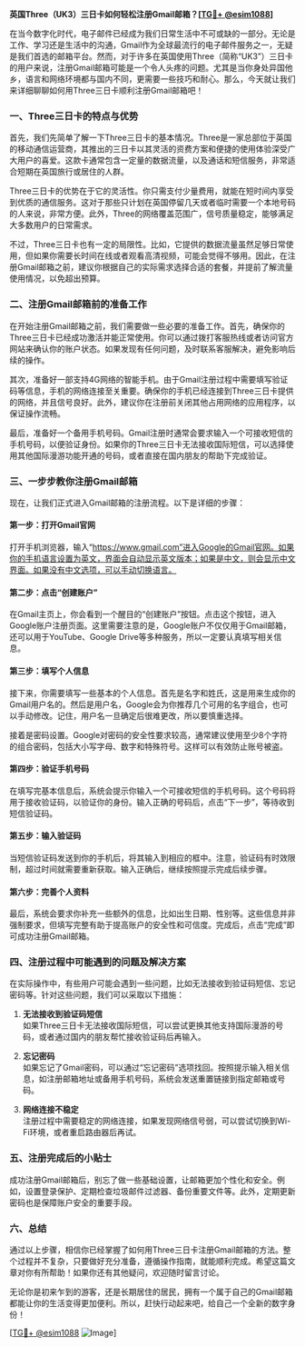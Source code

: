 **英国Three（UK3）三日卡如何轻松注册Gmail邮箱？[[TG💪+ @esim1088](https://t.me/s/esim1088)]**

在当今数字化时代，电子邮件已经成为我们日常生活中不可或缺的一部分。无论是工作、学习还是生活中的沟通，Gmail作为全球最流行的电子邮件服务之一，无疑是我们首选的邮箱平台。然而，对于许多在英国使用Three（简称“UK3”）三日卡的用户来说，注册Gmail邮箱可能是一个令人头疼的问题。尤其是当你身处异国他乡，语言和网络环境都与国内不同，更需要一些技巧和耐心。那么，今天就让我们来详细聊聊如何用Three三日卡顺利注册Gmail邮箱吧！

### 一、Three三日卡的特点与优势

首先，我们先简单了解一下Three三日卡的基本情况。Three是一家总部位于英国的移动通信运营商，其推出的三日卡以其灵活的资费方案和便捷的使用体验深受广大用户的喜爱。这款卡通常包含一定量的数据流量，以及通话和短信服务，非常适合短期在英国旅行或居住的人群。

Three三日卡的优势在于它的灵活性。你只需支付少量费用，就能在短时间内享受到优质的通信服务。这对于那些只计划在英国停留几天或者临时需要一个本地号码的人来说，非常方便。此外，Three的网络覆盖范围广，信号质量稳定，能够满足大多数用户的日常需求。

不过，Three三日卡也有一定的局限性。比如，它提供的数据流量虽然足够日常使用，但如果你需要长时间在线或者观看高清视频，可能会觉得不够用。因此，在注册Gmail邮箱之前，建议你根据自己的实际需求选择合适的套餐，并提前了解流量使用情况，以免超出预算。

### 二、注册Gmail邮箱前的准备工作

在开始注册Gmail邮箱之前，我们需要做一些必要的准备工作。首先，确保你的Three三日卡已经成功激活并能正常使用。你可以通过拨打客服热线或者访问官方网站来确认你的账户状态。如果发现有任何问题，及时联系客服解决，避免影响后续的操作。

其次，准备好一部支持4G网络的智能手机。由于Gmail注册过程中需要填写验证码等信息，手机的网络连接至关重要。确保你的手机已经连接到Three三日卡提供的网络，并且信号良好。此外，建议你在注册前关闭其他占用网络的应用程序，以保证操作流畅。

最后，准备好一个备用手机号码。Gmail注册时通常会要求输入一个可接收短信的手机号码，以便验证身份。如果你的Three三日卡无法接收国际短信，可以选择使用其他国际漫游功能开通的号码，或者直接在国内朋友的帮助下完成验证。

### 三、一步步教你注册Gmail邮箱

现在，让我们正式进入Gmail邮箱的注册流程。以下是详细的步骤：

#### 第一步：打开Gmail官网

打开手机浏览器，输入“https://www.gmail.com”进入Google的Gmail官网。如果你的手机语言设置为英文，界面会自动显示英文版本；如果是中文，则会显示中文界面。如果没有中文选项，可以手动切换语言。

#### 第二步：点击“创建账户”

在Gmail主页上，你会看到一个醒目的“创建账户”按钮。点击这个按钮，进入Google账户注册页面。这里需要注意的是，Google账户不仅仅用于Gmail邮箱，还可以用于YouTube、Google Drive等多种服务，所以一定要认真填写相关信息。

#### 第三步：填写个人信息

接下来，你需要填写一些基本的个人信息。首先是名字和姓氏，这是用来生成你的Gmail用户名的。然后是用户名，Google会为你推荐几个可用的名字组合，也可以手动修改。记住，用户名一旦确定后很难更改，所以要慎重选择。

接着是密码设置。Google对密码的安全性要求较高，通常建议使用至少8个字符的组合密码，包括大小写字母、数字和特殊符号。这样可以有效防止账号被盗。

#### 第四步：验证手机号码

在填写完基本信息后，系统会提示你输入一个可接收短信的手机号码。这个号码将用于接收验证码，以验证你的身份。输入正确的号码后，点击“下一步”，等待收到短信验证码。

#### 第五步：输入验证码

当短信验证码发送到你的手机后，将其输入到相应的框中。注意，验证码有时效限制，超过时间就需要重新获取。输入正确后，继续按照提示完成后续步骤。

#### 第六步：完善个人资料

最后，系统会要求你补充一些额外的信息，比如出生日期、性别等。这些信息并非强制要求，但填写完整有助于提高账户的安全性和可信度。完成后，点击“完成”即可成功注册Gmail邮箱。

### 四、注册过程中可能遇到的问题及解决方案

在实际操作中，有些用户可能会遇到一些问题，比如无法接收到验证码短信、忘记密码等。针对这些问题，我们可以采取以下措施：

1. **无法接收到验证码短信**  
   如果Three三日卡无法接收国际短信，可以尝试更换其他支持国际漫游的号码，或者通过国内的朋友帮忙接收验证码后再输入。

2. **忘记密码**  
   如果忘记了Gmail密码，可以通过“忘记密码”选项找回。按照提示输入相关信息，如注册邮箱地址或备用手机号码，系统会发送重置链接到指定邮箱或号码。

3. **网络连接不稳定**  
   注册过程中需要稳定的网络连接，如果发现网络信号弱，可以尝试切换到Wi-Fi环境，或者重启路由器后再试。

### 五、注册完成后的小贴士

成功注册Gmail邮箱后，别忘了做一些基础设置，让邮箱更加个性化和安全。例如，设置登录保护、定期检查垃圾邮件过滤器、备份重要文件等。此外，定期更新密码也是保障账户安全的重要手段。

### 六、总结

通过以上步骤，相信你已经掌握了如何用Three三日卡注册Gmail邮箱的方法。整个过程并不复杂，只要做好充分准备，遵循操作指南，就能顺利完成。希望这篇文章对你有所帮助！如果你还有其他疑问，欢迎随时留言讨论。

无论你是初来乍到的游客，还是长期居住的居民，拥有一个属于自己的Gmail邮箱都能让你的生活变得更加便利。所以，赶快行动起来吧，给自己一个全新的数字身份！

[[TG💪+ @esim1088](https://t.me/s/esim1088) ![Image](https://i.postimg.cc/4NQfJmqS/Snipaste-2025-05-13-00-14-12.png)]